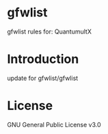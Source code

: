 # gfwlist
gfwlist rules for: QuantumultX

# Introduction
update for gfwlist/gfwlist

# License
GNU General Public License v3.0
